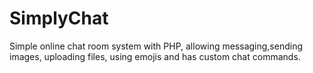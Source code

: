 # SimplyChat
 Simple online chat room system with PHP, allowing messaging,sending images, uploading files, using emojis and has custom chat commands.
